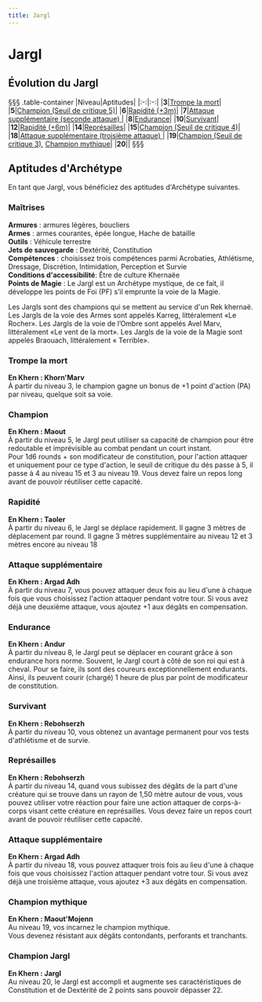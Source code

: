 ```yaml
---
title: Jargl
---
```

# Jargl

## Évolution du Jargl
§§§ .table-container
|Niveau|Aptitudes|
|:-:|:-:|
|**3**|[Trompe la mort](#trompe-la-mort)|
|**5**|[Champion (Seuil de critique 5)](#champion)|
|**6**|[Rapidité (+3m)](#rapidite)|
|**7**|[Attaque supplémentaire (seconde attaque) ](#attaque-supplementaire)|
|**8**|[Endurance](#endurance)|
|**10**|[Survivant](#survivant)|
|**12**|[Rapidité (+6m)](#rapidite)|
|**14**|[Représailles](#represailles)|
|**15**|[Champion (Seuil de critique 4)](#champion)|
|**18**|[Attaque supplémentaire (troisième attaque) ](#attaque-supplementaire)|
|**19**|[Champion (Seuil de critique 3)](#champion), [Champion mythique](#champion-mythique)|
|**20**||
§§§

## Aptitudes d'Archétype  
En tant que Jargl, vous bénéficiez des aptitudes d'Archétype suivantes.  

### Maîtrises  
**Armures** :  armures légères, boucliers    
**Armes** : armes courantes, épée longue, Hache de bataille    
**Outils** :  Véhicule terrestre  
**Jets de sauvegarde** : Dextérité, Constitution  
**Compétences** : choisissez trois compétences parmi Acrobaties, Athlétisme, Dressage, Discrétion, Intimidation, Perception et Survie   
**Conditions d'accessibilité**: Être de culture Khernaëe  
**Points de Magie** : Le Jargl est un Archétype mystique, de ce fait, il développe les points de Foi (PF) s’il emprunte la voie de la Magie.  

Les Jargls sont des champions qui se mettent au service d'un Rek khernaë.  
Les Jargls de la voie des Armes sont appelés Karreg, littéralement «Le Rocher». Les Jargls de la voie de l’Ombre sont appelés Avel Marv, littéralement «Le vent de la mort». Les Jargls de la voie de la Magie sont appelés Braouach, littéralement « Terrible».

### Trompe la mort    
**En Khern : Khorn'Marv**  
À partir du niveau 3, le champion gagne un bonus de +1 point d'action (PA) par niveau, quelque soit sa voie.  

### Champion  
**En Khern : Maout**  
À partir du niveau 5, le Jargl peut utiliser sa capacité de champion pour être redoutable et imprévisible au combat pendant un court instant.  
Pour 1d6 rounds + son modificateur de constitution, pour l'action attaquer et uniquement pour ce type d'action, le seuil de critique du dés passe à 5, il passe à 4 au niveau 15 et 3 au niveau 19. Vous devez faire un repos long avant de pouvoir réutiliser cette capacité.  

### Rapidité  
**En Khern : Taoler**  
À partir du niveau 6, le Jargl se déplace rapidement. Il gagne 3 mètres de déplacement par round. Il gagne 3 mètres supplémentaire au niveau 12 et 3 mètres encore au niveau 18

### Attaque supplémentaire  
**En Khern : Argad Adh**  
À partir du niveau 7, vous pouvez attaquer deux fois au lieu d'une à chaque fois que vous choisissez l'action attaquer pendant votre tour. Si vous avez déjà une deuxième attaque, vous ajoutez +1 aux dégâts en compensation.

### Endurance  
**En Khern : Andur**  
À partir du niveau 8, le Jargl peut se déplacer en courant grâce à son endurance hors norme. Souvent, le Jargl court à côté de son roi qui est à cheval. Pour se faire, ils sont des coureurs exceptionnellement endurants. Ainsi, ils peuvent courir (chargé) 1 heure de plus par point de modificateur de constitution.   

### Survivant
**En Khern : Rebohserzh**  
À partir du niveau 10, vous obtenez un avantage permanent pour vos tests d'athlétisme et de survie.  

### Représailles  
**En Khern : Rebohserzh**  
À partir du niveau 14, quand vous subissez des dégâts de la part d'une créature qui se trouve dans un rayon de 1,50 mètre autour de vous, vous pouvez utiliser votre réaction pour faire une action attaquer de corps-à-corps visant cette créature en représailles. Vous devez faire un repos court avant de pouvoir réutiliser cette capacité.

### Attaque supplémentaire  
**En Khern : Argad Adh**  
À partir du niveau 18, vous pouvez attaquer trois fois au lieu d'une à chaque fois que vous choisissez l'action attaquer pendant votre tour. Si vous avez déjà une troisième attaque, vous ajoutez +3 aux dégâts en compensation.  

### Champion mythique
**En Khern : Maout'Mojenn**  
Au niveau 19, vos incarnez le champion mythique.  
Vous devenez résistant aux dégâts contondants, perforants et tranchants.  

### Champion Jargl
**En Khern : Jargl**  
Au niveau 20, le Jargl est accompli et augmente ses caractéristiques de Constitution et de Dextérité de 2 points sans pouvoir dépasser 22.
